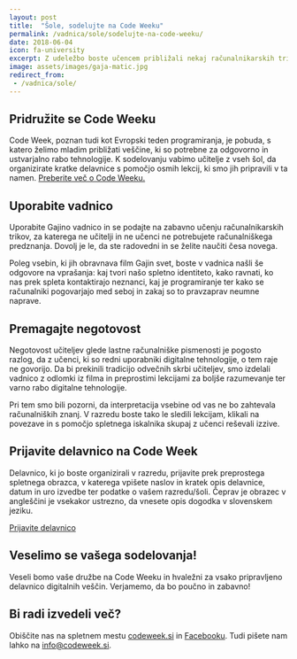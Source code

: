 ```yaml
---
layout: post
title:  "Šole, sodelujte na Code Weeku"
permalink: /vadnica/sole/sodelujte-na-code-weeku/
date: 2018-06-04
icon: fa-university
excerpt: Z udeležbo boste učencem približali nekaj računalnikarskih trikov in jim pomagali pri odgovorni rabi interneta.
image: assets/images/gaja-matic.jpg
redirect_from:
 - /vadnica/sole/
---
```


## Pridružite se Code Weeku
Code Week, poznan tudi kot Evropski teden programiranja, je pobuda, s katero želimo mladim približati veščine, ki so potrebne za odgovorno in ustvarjalno rabo tehnologije. K sodelovanju vabimo učitelje z vseh šol, da organizirate kratke delavnice s pomočjo osmih lekcij, ki smo jih pripravili v ta namen. <a href="http://codeweek.si/" target="blank">Preberite več o Code Weeku.</a>

## Uporabite vadnico
Uporabite Gajino vadnico in se podajte na zabavno učenju računalnikarskih trikov, za katerega ne učitelji in ne učenci ne potrebujete računalniškega predznanja. Dovolj je le, da ste radovedni in se želite naučiti česa novega.
 
Poleg vsebin, ki jih obravnava film Gajin svet, boste v vadnica našli še odgovore na vprašanja: kaj tvori našo spletno identiteto, kako ravnati, ko nas prek spleta kontaktirajo neznanci, kaj je programiranje ter kako se računalniki pogovarjajo med seboj in zakaj so to pravzaprav neumne naprave.

## Premagajte negotovost
Negotovost učiteljev glede lastne računalniške pismenosti je pogosto razlog, da z učenci, ki so redni uporabniki digitalne tehnologije, o tem raje ne govorijo. Da bi prekinili tradicijo odvečnih skrbi učiteljev, smo izdelali vadnico z odlomki iz filma in preprostimi lekcijami za boljše razumevanje ter varno rabo digitalne tehnologije. 

Pri tem smo bili pozorni, da interpretacija vsebine od vas ne bo zahtevala računalniških znanj. V razredu boste tako le sledili lekcijam, klikali na povezave in s pomočjo spletnega iskalnika skupaj z učenci reševali izzive.

## Prijavite delavnico na Code Week
Delavnico, ki jo boste organizirali v razredu, prijavite prek preprostega spletnega obrazca, v katerega vpišete naslov in kratek opis delavnice, datum in uro izvedbe ter podatke o vašem razredu/šoli. Čeprav je obrazec v angleščini je vsekakor ustrezno, da vnesete opis dogodka v slovenskem jeziku.

<a href="http://events.codeweek.eu/login/?next=/add/" target="_blank" class="btn btn-primary">Prijavite delavnico</a>
 
## Veselimo se vašega sodelovanja!
Veseli bomo vaše družbe na Code Weeku in hvaležni za vsako pripravljeno delavnico digitalnih veščin. Verjamemo, da bo poučno in zabavno!
 
## Bi radi izvedeli več?
Obiščite nas na spletnem mestu <a href="http://codeweek.si/" target="blank">codeweek.si</a> in <a href="https://www.facebook.com/codeweek.si/" target="blank">Facebooku</a>. Tudi pišete nam lahko na <a href="mailto:name@email.com">info@codeweek.si</a>.

